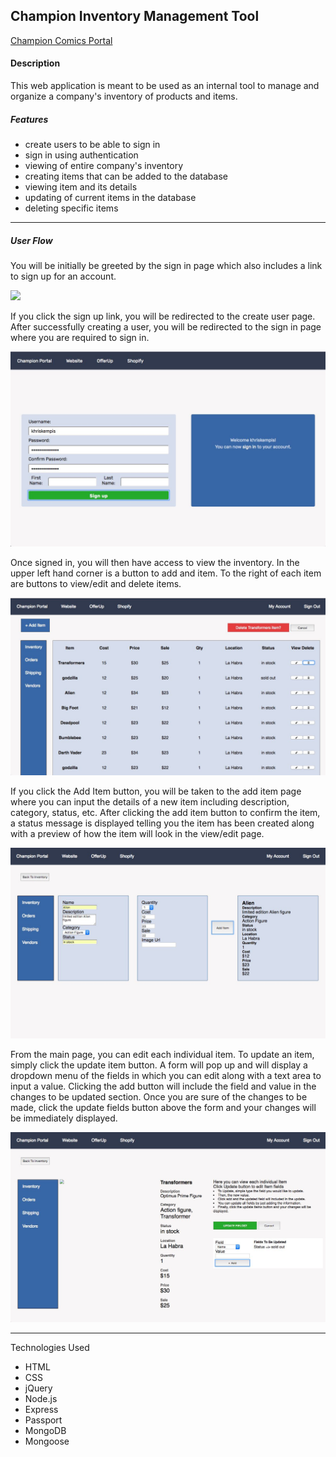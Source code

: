 
## Champion Inventory Management Tool

[Champion Comics Portal](https://obscure-springs-35933.herokuapp.com/)

#### Description

This web application is meant to be used as an internal tool to manage and organize a company's inventory of products and items.

##### Features

-	create users to be able to sign in
-	sign in using authentication
- 	viewing of entire company's inventory
-	creating items that can be added to the database
- 	viewing item and its details
- 	updating of current items in the database
- 	deleting specific items

----
##### User Flow

You will be initially be greeted by the sign in page which also includes a link to sign up for an account.

![](./public/source-files/img/sign-in-page.jpg)

If you click the sign up link, you will be redirected to the create user page.
After successfully creating a user, you will be redirected to the sign in page where you are required to sign in. 

![](./public/source-files/img/signup-page.jpeg)

Once signed in, you will then have access to view the inventory.
In the upper left hand corner is a button to add and item.
To the right of each item are buttons to view/edit and delete items.

![](./public/source-files/img/main-page.jpg)

If you click the Add Item button, you will be taken to the add item page where you can input the details of a new item including description, category, status, etc.
After clicking the add item button to confirm the item, a status message is displayed telling you the item has been created along with a preview of how the item will look in the view/edit page.

![](./public/source-files/img/add-item-page.jpg)

From the main page, you can edit each individual item.
To update an item, simply click the update item button.
A form will pop up and will display a dropdown menu of the fields in which you can edit along with a text area to input a value.
Clicking the add button will include the field and value in the changes to be updated section.
Once you are sure of the changes to be made, click the update fields button above the form and your changes will be immediately displayed.

![](./public/source-files/img/view-item.jpg)

----

Technologies Used 

- HTML
- CSS
- jQuery
- Node.js
- Express
- Passport
- MongoDB
- Mongoose
